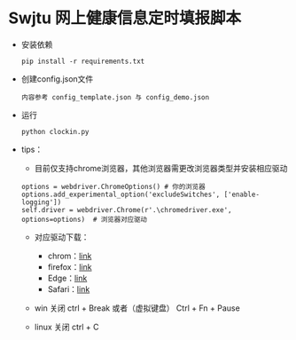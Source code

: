 # Swjtu 网上健康信息定时填报脚本
- 安装依赖  

    ```
    pip install -r requirements.txt
    ```

- 创建config.json文件

    ```
    内容参考 config_template.json 与 config_demo.json
    ```

- 运行  

    ```
    python clockin.py
    ```

- tips：
    - 目前仅支持chrome浏览器，其他浏览器需更改浏览器类型并安装相应驱动
    ```
    options = webdriver.ChromeOptions() # 你的浏览器
    options.add_experimental_option('excludeSwitches', ['enable-logging'])
    self.driver = webdriver.Chrome(r'.\chromedriver.exe', options=options)  # 浏览器对应驱动
    ```
    - 对应驱动下载：
        - chrom：[link](http://npm.taobao.org/mirrors/chromedriver/)
        - firefox：[link](https://github.com/mozilla/geckodriver/releases)
        - Edge：[link](https://developer.microsoft.com/en-us/micrsosft-edage/tools/webdriver)
        - Safari：[link](https://webkit.org/blog/6900/webdriver-support-in-safari-10/)
        
    - win 关闭 ctrl + Break 或者（虚拟键盘） Ctrl + Fn + Pause
    - linux 关闭 ctrl + C
